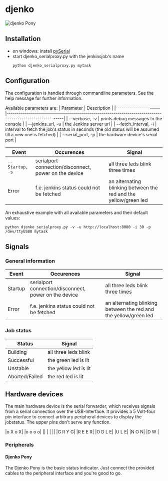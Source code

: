 djenko
======

![djenko Pony](http:// "The djenko pony")

## Installation

* on windows: install [pySerial](http://pythonhosted.org//pyserial/#)
* start djenko_serialproxy.py with the jenkinsjob's name
    ```
    python djenko_serialproxy.py mytask
    ```
    
## Configuration
The configuration is handled through commandline parameters. See the help message for further information.

Available parameters are:
|      Parameter       |                                            Description                                                   |
|----------------------|----------------------------------------------------------------------------------------------------------|
| --verbose, -v        | prints debug messages to the console                                                                     |
| --jenkins_url, -u    | the Jenkins server url                                                                                   |
| --fetch_interval, -i | interval to fetch the job's status in seconds (the old status will be assumed till a new one is fetched) |
| --serial_port, -p    | the hardware device's serial port                                                                        |

|  Event  |                     Occurences                        |                              Signal                                 |
|---------|-------------------------------------------------------|---------------------------------------------------------------------|
| `--Startup, -s` | serialport connection/disconnect, power on the device | all three leds blink three times                                    |
| Error   | f.e. jenkins status could not be fetched              | an alternating blinking between the red and the yellow/green led    |

An exhaustive example with all available parameters and their default values:
```   
python djenko_serialproxy.py -v -u http://localhost:8080 -i 30 -p /dev/ttyUSB0 mytask
```
 
## Signals

### General information
|  Event  |                     Occurences                        |                              Signal                                 |
|---------|-------------------------------------------------------|---------------------------------------------------------------------|
| Startup | serialport connection/disconnect, power on the device | all three leds blink three times                                    |
| Error   | f.e. jenkins status could not be fetched              | an alternating blinking between the red and the yellow/green led    |
 
### Job status
|    Status      |         Signal        |
|----------------|-----------------------|
| Building       | all three leds blink  |
| Successful     | the green led is lit  |
| Unstable       | the yellow led is lit |
| Aborted/Failed | the red led is lit    |

## Hardware devices
The main hardware device is the serial forwarder, which receives signals from a serial connection over the USB-Interface.
It provides a 5 Volt-four pin interface to connect arbitrary peripheral devices to display the jobstatus. The upper pins don't serve any function.

|o X o X|
|o o o o|
|| | | ||
|G R Y G|
|R E E R|
|O D L E|
|U   L E|
|N   O N|
|D   W  |

### Peripherals

#### Djenko Pony
The Djenko Pony is the basic status indicator. Just connect the provided cables to the peripheral interface and you're good to go.
